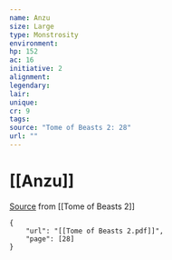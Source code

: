 ```yaml
---
name: Anzu
size: Large
type: Monstrosity
environment: 
hp: 152
ac: 16
initiative: 2
alignment: 
legendary: 
lair: 
unique: 
cr: 9
tags: 
source: "Tome of Beasts 2: 28"
url: ""
---
```

# [[Anzu]]

[Source](zotero://open-pdf/library/items/9UQIAB6R?page=28) from [[Tome of Beasts 2]]

```pdf
{
	"url": "[[Tome of Beasts 2.pdf]]",
	"page": [28]
}
```

